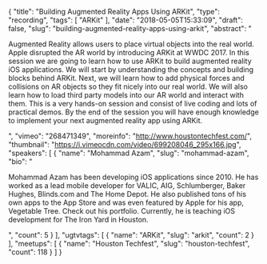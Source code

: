 {
  "title": "Building Augmented Reality Apps Using ARKit",
  "type": "recording",
  "tags": [
    "ARKit"
  ],
  "date": "2018-05-05T15:33:09",
  "draft": false,
  "slug": "building-augmented-reality-apps-using-arkit",
  "abstract": "<p>Augmented Reality allows users to place virtual objects into the real world. Apple disrupted the AR world by introducing ARKit at WWDC 2017. In this session we are going to learn how to use ARKit to build augmented reality iOS applications. We will start by understanding the concepts and building blocks behind ARKit. Next, we will learn how to add physical forces and collisions on AR objects so they fit nicely into our real world. We will also learn how to load third party models into our AR world and interact with them. This is a very hands-on session and consist of live coding and lots of practical demos. By the end of the session you will have enough knowledge to implement your next augmented reality app using ARKit.</p>",
  "vimeo": "268471349",
  "moreinfo": "http://www.houstontechfest.com/",
  "thumbnail": "https://i.vimeocdn.com/video/699208046_295x166.jpg",
  "speakers": [
    {
      "name": "Mohammad Azam",
      "slug": "mohammad-azam",
      "bio": "<p>Mohammad Azam has been developing iOS applications since 2010. He has worked as a lead mobile developer for VALIC, AIG, Schlumberger, Baker Hughes, Blinds.com and The Home Depot. He also published tons of his own apps to the App Store and was even featured by Apple for his app, Vegetable Tree. Check out his portfolio. Currently, he is teaching iOS development for The Iron Yard in Houston.</p>",
      "count": 5
    }
  ],
  "ugtvtags": [
    {
      "name": "ARKit",
      "slug": "arkit",
      "count": 2
    }
  ],
  "meetups": [
    {
      "name": "Houston Techfest",
      "slug": "houston-techfest",
      "count": 118
    }
  ]
}